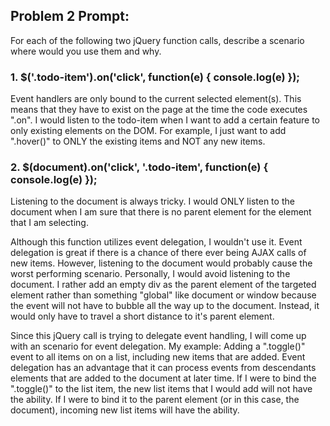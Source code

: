 ## Problem 2 Prompt:
For each of the following two jQuery function calls, describe a scenario where would you use them and why.

### 1. $('.todo-item').on('click', function(e) { console.log(e) });
  Event handlers are only bound to the current selected element(s). This means that they have to exist on the page at the time the code executes ".on". I would listen to the todo-item when I want to add a certain feature to only existing elements on the DOM. For example, I just want to add ".hover()" to ONLY the existing items and NOT any new items.

### 2. $(document).on('click', '.todo-item', function(e) { console.log(e) });
  Listening to the document is always tricky. I would ONLY listen to the document when I am sure that there is no parent element for the element that I am selecting.

  Although this function utilizes event delegation, I wouldn't use it. Event delegation is great if there is a chance of there ever being AJAX calls of new items. However, listening to the document would probably cause the worst performing scenario. Personally, I would avoid listening to the document. I rather add an empty div as the parent element of the targeted element rather than something "global" like document or window because the event will not have to bubble all the way up to the document. Instead, it would only have to travel a short distance to it's parent element.

  Since this jQuery call is trying to delegate event handling, I will come up with an scenario for event delegation. My example: Adding a ".toggle()" event to all items on on a list, including new items that are added. Event delegation has an advantage that it can process events from descendants elements that are added to the document at later time. If I were to bind the ".toggle()" to the list item, the new list items that I would add will not have the ability. If I were to bind it to the parent element (or in this case, the document), incoming new list items will have the ability.
